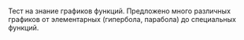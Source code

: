 #
Тест на знание графиков функций. Предложено много различных графиков от элементарных (гипербола, парабола) до
специальных функций.